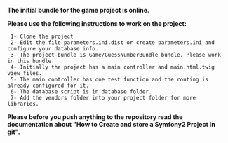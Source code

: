 **The initial bundle for the game project is online.**

**Please use the following instructions to work on the project:**
  
     1- Clone the project
     2- Edit the file parameters.ini.dist or create parameters.ini and configure your database info.
     3- The project bundle is Game/GuessNumberBundle bundle. Please work in this bundle.
     4- Initially the project has a main controller and main.html.twig view files.
     5- The main controller has one test function and the routing is already configured for it.
     6- The database script is in database folder.
     7- Add the vendors folder into your project folder for more libraries.
**Please before you push anything to the repository read the documentation about "How to Create and store a Symfony2 Project in git".**
